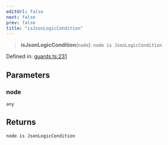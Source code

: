 ```yaml
---
editUrl: false
next: false
prev: false
title: "isJsonLogicCondition"
---
```


> **isJsonLogicCondition**(`node`): `node is JsonLogicCondition`

Defined in: [guards.ts:231](https://github.com/rcs-agents/rcs-lang/blob/96f7bb5710555321ae9695be4004d52239e42e7e/packages/ast/src/guards.ts#L231)

## Parameters

### node

`any`

## Returns

`node is JsonLogicCondition`
